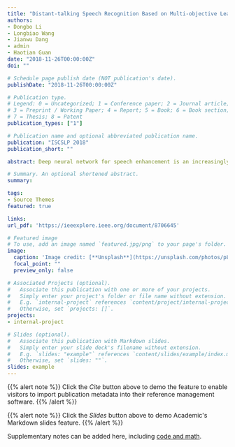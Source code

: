 ```yaml
---
title: "Distant-talking Speech Recognition Based on Multi-objective Learning using Phase and Magnitude-based Feature"
authors:
- Dongbo Li
- Longbiao Wang
- Jianwu Dang
- admin
- Haotian Guan
date: "2018-11-26T00:00:00Z"
doi: ""

# Schedule page publish date (NOT publication's date).
publishDate: "2018-11-26T00:00:00Z"

# Publication type.
# Legend: 0 = Uncategorized; 1 = Conference paper; 2 = Journal article;
# 3 = Preprint / Working Paper; 4 = Report; 5 = Book; 6 = Book section;
# 7 = Thesis; 8 = Patent
publication_types: ["1"]

# Publication name and optional abbreviated publication name.
publication: "ISCSLP 2018"
publication_short: "" 

abstract: Deep neural network for speech enhancement is an increasingly interesting topic. In this paper, we propose a multi-objective learning method to using the amplitude and phase information for reverberant speech recognition. In previous studies, some researches found that phase information is important for human speech recognition, but phase information is ignored for almost front-end of speech recognition. To address this problem, this paper proposes using a multi-objective neural network method to optimize speech enhancement and feature enhancement simultaneously. For phase information, Modied Group Delay Cepstral Coefcients (MGDCC) and Phase Domain Source-Filter separation based Vocal Tract (PBSFVT) are used. In this paper, we use the data set of Reverb Challenge 2014 to evaluate proposed method on distant-talking speech recognition. TheWord Error Rate (WER) of speech recognition was reduced from 26.57% of traditional deep neural work based dereverberation using magnitude feature, to 23.34% of the proposed method and the relative error reduction rate is 12.15%.

# Summary. An optional shortened abstract.
summary:

tags:
- Source Themes
featured: true

links:
url_pdf: 'https://ieeexplore.ieee.org/document/8706645'

# Featured image
# To use, add an image named `featured.jpg/png` to your page's folder. 
image:
  caption: 'Image credit: [**Unsplash**](https://unsplash.com/photos/pLCdAaMFLTE)'
  focal_point: ""
  preview_only: false

# Associated Projects (optional).
#   Associate this publication with one or more of your projects.
#   Simply enter your project's folder or file name without extension.
#   E.g. `internal-project` references `content/project/internal-project/index.md`.
#   Otherwise, set `projects: []`.
projects:
- internal-project

# Slides (optional).
#   Associate this publication with Markdown slides.
#   Simply enter your slide deck's filename without extension.
#   E.g. `slides: "example"` references `content/slides/example/index.md`.
#   Otherwise, set `slides: ""`.
slides: example
---
```


{{% alert note %}}
Click the *Cite* button above to demo the feature to enable visitors to import publication metadata into their reference management software.
{{% /alert %}}

{{% alert note %}}
Click the *Slides* button above to demo Academic's Markdown slides feature.
{{% /alert %}}

Supplementary notes can be added here, including [code and math](https://sourcethemes.com/academic/docs/writing-markdown-latex/).

